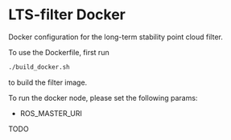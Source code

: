 # LTS-filter Docker

Docker configuration for the long-term stability point cloud filter.

To use the Dockerfile, first run

```bash
./build_docker.sh
```

to build the filter image.

To run the docker node, please set the following params: 
* ROS_MASTER_URI

TODO